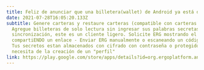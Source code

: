 ```yaml
---
title: Feliz de anunciar que una billetera(wallet) de Android ya está disponible en Google Play
date: 2021-07-28T16:05:20.133Z
subtitle: Genere carteras y restaure carteras (compatible con carteras de nodo) -
  Agregue billeteras de solo lectura sin ingresar sus palabras secretas, no es necesario hacer una
  sincronización, este es un cliente ligero. Solicite ERG mostrando el código QR o
  compartiENDO un enlace - Enviar ERG manualmente o escaneando un código QR - Mostrar el saldo de la billetera.
  Tus secretos estan almacenados con cifrado con contraseña o protegido por autenticación. Esta aplicación no registra ninguna información, no lo rastrea y no 
  necesita de la creación de un "perfil"
link: https://play.google.com/store/apps/details?id=org.ergoplatform.android
---
```


